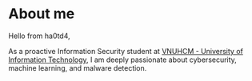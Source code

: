 # About me
Hello from ha0td4,

As a proactive Information Security student at [VNUHCM - University of Information Technology](https://en.uit.edu.vn/), I am deeply passionate about cybersecurity, machine learning, and malware detection. 
